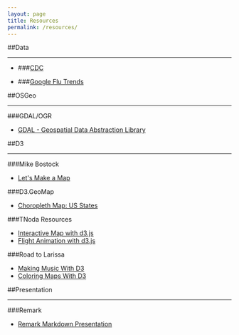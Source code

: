 ```yaml
---
layout: page
title: Resources
permalink: /resources/
---
```



##Data

---


* ###[CDC](http://www.cdc.gov/flu/weekly/fluactivitysurv.htm)

* ###[Google Flu Trends](https://www.google.org/flutrends/us/#US)

##OSGeo

---


###GDAL/OGR
* [GDAL - Geospatial Data Abstraction Library](http://www.gdal.org/)

##D3

---

###Mike Bostock
* [Let's Make a Map](http://bost.ocks.org/mike/map/)

###D3.GeoMap
* [Choropleth Map: US States](http://d3-geomap.github.io/map/choropleth/us-states/)

###TNoda Resources
* [Interactive Map with d3.js](http://www.tnoda.com/blog/2013-12-07)
* [Flight Animation with d3.js](http://www.tnoda.com/blog/2014-04-02)

###Road to Larissa
* [Making Music With D3](http://roadtolarissa.com/synth/)
* [Coloring Maps With D3](http://roadtolarissa.com/blog/2015/01/04/coloring-maps-with-d3/)

##Presentation

---


###Remark
* [Remark Markdown Presentation](https://github.com/gnab/remark)